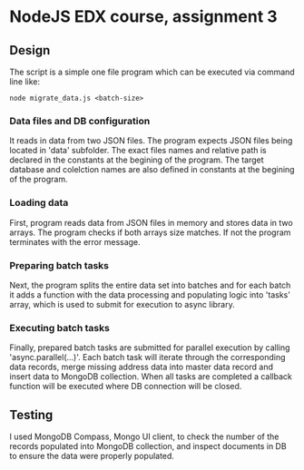 # NodeJS EDX course,  assignment 3

## Design
The script is a simple one file program which can be executed via command line like:
```
node migrate_data.js <batch-size>
```

### Data files and DB configuration
It reads in data from two JSON files.
The program expects JSON files being located in 'data' subfolder. The exact files names and relative path is declared in
the constants at the begining of the program. The target database and colelction names are also defined in constants at the begining of the program.

### Loading data
First, program reads data from JSON files in memory and stores data in two arrays.
The program checks if both arrays size matches. If not the program terminates with the error message.

### Preparing batch tasks
Next, the program splits the entire data set into batches and for each batch it adds a function with the data processing and populating logic into 'tasks' array, which is used to submit for execution to async library.

### Executing batch tasks
Finally, prepared batch tasks are submitted for parallel execution by calling 'async.parallel(...)'. Each batch task will iterate through the corresponding data records, merge missing address data into master data record and insert data to MongoDB collection.
When all tasks are completed a callback function will be executed where DB connection will be closed.

## Testing
I used MongoDB Compass, Mongo UI client, to check the number of the records populated into MongoDB collection, and inspect documents in DB to ensure the data were properly populated.
